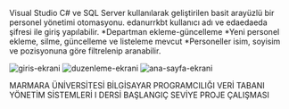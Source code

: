 Visual Studio C# ve SQL Server kullanılarak geliştirilen basit arayüzlü bir personel yönetimi otomasyonu.
edanurrkbt kullanıcı adı ve edaedaeda şifresi ile giriş yapılabilir.
*Departman ekleme-güncelleme 
*Yeni personel ekleme, silme, güncelleme ve listeleme mevcut
*Personeller isim, soyisim ve pozisyonuna göre filtrelenip aranabilir.


![giris-ekrani](https://github.com/user-attachments/assets/693c3e59-f138-4a97-a0a2-0f0df05166a0)
![duzenleme-ekrani](https://github.com/user-attachments/assets/a8201464-06a3-4df9-84fc-d412a64a8145)
![ana-sayfa-ekrani](https://github.com/user-attachments/assets/b46cd3c1-785c-4b95-a2ed-5beb965b22e5)

MARMARA ÜNİVERSİTESİ BİLGİSAYAR PROGRAMCILIĞI VERİ TABANI YÖNETİM SİSTEMLERİ I DERSİ BAŞLANGIÇ SEVİYE PROJE ÇALIŞMASI
